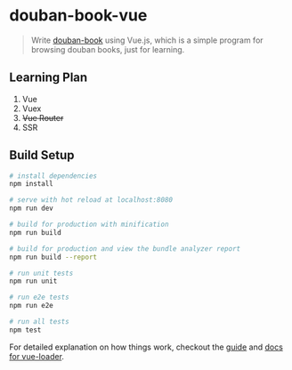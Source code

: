 # douban-book-vue

> Write [douban-book](https://github.com/zhuscat/douban-book) using Vue.js, which is a simple program for browsing douban books, just for learning.

## Learning Plan

1. Vue
2. Vuex
3. ~~Vue Router~~
4. SSR

## Build Setup

``` bash
# install dependencies
npm install

# serve with hot reload at localhost:8080
npm run dev

# build for production with minification
npm run build

# build for production and view the bundle analyzer report
npm run build --report

# run unit tests
npm run unit

# run e2e tests
npm run e2e

# run all tests
npm test
```

For detailed explanation on how things work, checkout the [guide](http://vuejs-templates.github.io/webpack/) and [docs for vue-loader](http://vuejs.github.io/vue-loader).
